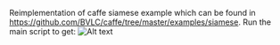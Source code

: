 Reimplementation of caffe siamese example which can be found in https://github.com/BVLC/caffe/tree/master/examples/siamese.
Run the main script to get:
![Alt text](/siames-on_mnist/workshop_tensorflow.png?raw=true "Optional Title")
